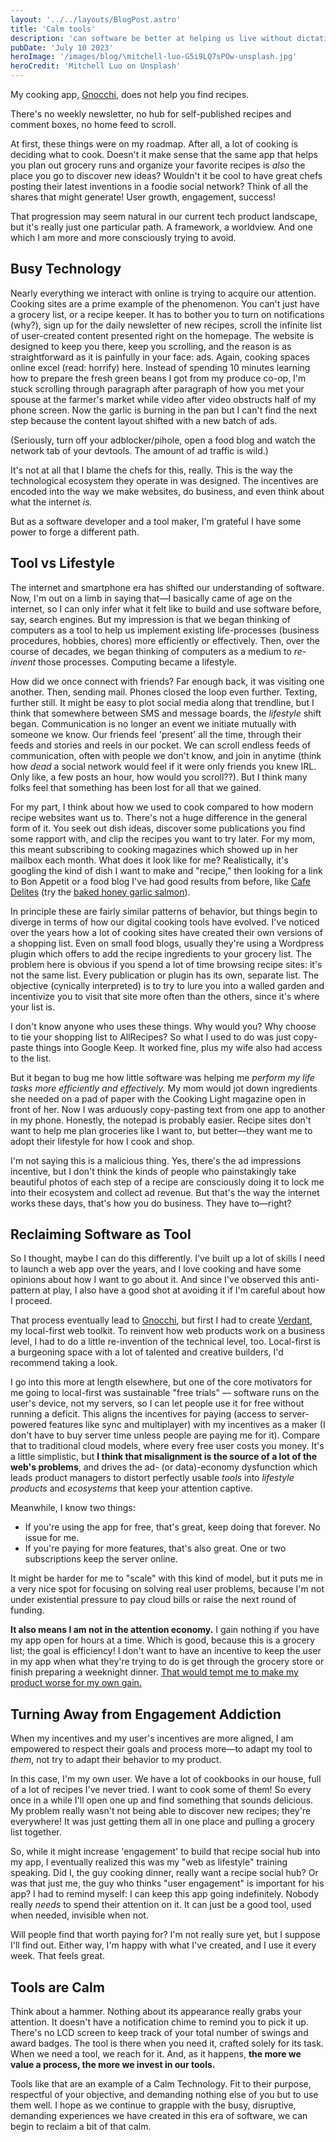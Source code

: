 ```yaml
---
layout: '../../layouts/BlogPost.astro'
title: 'Calm tools'
description: 'can software be better at helping us live without dictating how we do it?'
pubDate: 'July 10 2023'
heroImage: '/images/blog/\mitchell-luo-G5i9LQ7sPOw-unsplash.jpg'
heroCredit: 'Mitchell Luo on Unsplash'
---
```


My cooking app, [Gnocchi](https://gnocchi.club), does not help you find recipes.

There's no weekly newsletter, no hub for self-published recipes and comment boxes, no home feed to scroll.

At first, these things were on my roadmap. After all, a lot of cooking is deciding what to cook. Doesn't it make sense that the same app that helps you plan out grocery runs and organize your favorite recipes is _also_ the place you go to discover new ideas? Wouldn't it be cool to have great chefs posting their latest inventions in a foodie social network? Think of all the shares that might generate! User growth, engagement, success!

That progression may seem natural in our current tech product landscape, but it's really just one particular path. A framework, a worldview. And one which I am more and more consciously trying to avoid.

## Busy Technology

Nearly everything we interact with online is trying to acquire our attention. Cooking sites are a prime example of the phenomenon. You can't just have a grocery list, or a recipe keeper. It has to bother you to turn on notifications (why?), sign up for the daily newsletter of new recipes, scroll the infinite list of user-created content presented right on the homepage. The website is designed to keep you there, keep you scrolling, and the reason is as straightforward as it is painfully in your face: ads. Again, cooking spaces online excel (read: horrify) here. Instead of spending 10 minutes learning how to prepare the fresh green beans I got from my produce co-op, I'm stuck scrolling through paragraph after paragraph of how you met your spouse at the farmer's market while video after video obstructs half of my phone screen. Now the garlic is burning in the pan but I can't find the next step because the content layout shifted with a new batch of ads.

(Seriously, turn off your adblocker/pihole, open a food blog and watch the network tab of your devtools. The amount of ad traffic is wild.)

It's not at all that I blame the chefs for this, really. This is the way the technological ecosystem they operate in was designed. The incentives are encoded into the way we make websites, do business, and even think about what the internet _is._

But as a software developer and a tool maker, I'm grateful I have some power to forge a different path.

## Tool vs Lifestyle

The internet and smartphone era has shifted our understanding of software. Now, I'm out on a limb in saying that—I basically came of age on the internet, so I can only infer what it felt like to build and use software before, say, search engines. But my impression is that we began thinking of computers as a tool to help us implement existing life-processes (business procedures, hobbies, chores) more efficiently or effectively. Then, over the course of decades, we began thinking of computers as a medium to _re-invent_ those processes. Computing became a lifestyle.

How did we once connect with friends? Far enough back, it was visiting one another. Then, sending mail. Phones closed the loop even further. Texting, further still. It might be easy to plot social media along that trendline, but I think that somewhere between SMS and message boards, the _lifestyle_ shift began. Communication is no longer an event we initiate mutually with someone we know. Our friends feel 'present' all the time, through their feeds and stories and reels in our pocket. We can scroll endless feeds of communication, often with people we don't know, and join in anytime (think how _dead_ a social network would feel if it were only friends you knew IRL. Only like, a few posts an hour, how would you scroll??). But I think many folks feel that something has been lost for all that we gained.

For my part, I think about how we used to cook compared to how modern recipe websites want us to. There's not a huge difference in the general form of it. You seek out dish ideas, discover some publications you find some rapport with, and clip the recipes you want to try later. For my mom, this meant subscribing to cooking magazines which showed up in her mailbox each month. What does it look like for me? Realistically, it's googling the kind of dish I want to make and "recipe," then looking for a link to Bon Appetit or a food blog I've had good results from before, like [Cafe Delites](https://cafedelites.com/) (try the [baked honey garlic salmon](https://cafedelites.com/honey-garlic-butter-salmon-in-foil/)).

In principle these are fairly similar patterns of behavior, but things begin to diverge in terms of how our digital cooking tools have evolved. I've noticed over the years how a lot of cooking sites have created their own versions of a shopping list. Even on small food blogs, usually they're using a Wordpress plugin which offers to add the recipe ingredients to your grocery list. The problem here is obvious if you spend a lot of time browsing recipe sites: it's not the same list. Every publication or plugin has its own, separate list. The objective (cynically interpreted) is to try to lure you into a walled garden and incentivize you to visit that site more often than the others, since it's where your list is.

I don't know anyone who uses these things. Why would you? Why choose to tie your shopping list to AllRecipes? So what I used to do was just copy-paste things into Google Keep. It worked fine, plus my wife also had access to the list.

But it began to bug me how little software was helping me _perform my life tasks more efficiently and effectively._ My mom would jot down ingredients she needed on a pad of paper with the Cooking Light magazine open in front of her. Now I was arduously copy-pasting text from one app to another in my phone. Honestly, the notepad is probably easier. Recipe sites don't want to help me plan groceries like I want to, but better—they want me to adopt their lifestyle for how I cook and shop.

I'm not saying this is a malicious thing. Yes, there's the ad impressions incentive, but I don't think the kinds of people who painstakingly take beautiful photos of each step of a recipe are consciously doing it to lock me into their ecosystem and collect ad revenue. But that's the way the internet works these days, that's how you do business. They have to—right?

## Reclaiming Software as Tool

So I thought, maybe I can do this differently. I've built up a lot of skills I need to launch a web app over the years, and I love cooking and have some opinions about how I want to go about it. And since I've observed this anti-pattern at play, I also have a good shot at avoiding it if I'm careful about how I proceed.

That process eventually lead to [Gnocchi](https://gnocchi.club), but first I had to create [Verdant](https://verdant.dev), my local-first web toolkit. To reinvent how web products work on a business level, I had to do a little re-invention of the technical level, too. Local-first is a burgeoning space with a lot of talented and creative builders, I'd recommend taking a look.

I go into this more at length elsewhere, but one of the core motivators for me going to local-first was sustainable "free trials" — software runs on the user's device, not my servers, so I can let people use it for free without running a deficit. This aligns the incentives for paying (access to server-powered features like sync and multiplayer) with my incentives as a maker (I don't have to buy server time unless people are paying me for it). Compare that to traditional cloud models, where every free user costs you money. It's a little simplistic, but **I think that misalignment is the source of a lot of the web's problems**, and drives the ad- (or data)-economy dysfunction which leads product managers to distort perfectly usable _tools_ into _lifestyle products_ and _ecosystems_ that keep your attention captive.

Meanwhile, I know two things:

- If you're using the app for free, that's great, keep doing that forever. No issue for me.
- If you're paying for more features, that's also great. One or two subscriptions keep the server online.

It might be harder for me to "scale" with this kind of model, but it puts me in a very nice spot for focusing on solving real user problems, because I'm not under existential pressure to pay cloud bills or raise the next round of funding.

**It also means I am not in the attention economy.** I gain nothing if you have my app open for hours at a time. Which is good, because this is a grocery list; the goal is efficiency! I don't want to have an incentive to keep the user in my app when what they're trying to do is get through the grocery store or finish preparing a weeknight dinner. [That would tempt me to make my product worse for my own gain.](https://en.wiktionary.org/wiki/enshittification)

## Turning Away from Engagement Addiction

When my incentives and my user's incentives are more aligned, I am empowered to respect their goals and process more—to adapt my tool to _them_, not try to adapt their behavior to my product.

In this case, I'm my own user. We have a lot of cookbooks in our house, full of a lot of recipes I've never tried. I want to cook some of them! So every once in a while I'll open one up and find something that sounds delicious. My problem really wasn't not being able to discover new recipes; they're everywhere! It was just getting them all in one place and pulling a grocery list together.

So, while it might increase 'engagement' to build that recipe social hub into my app, I eventually realized this was my "web as lifestyle" training speaking. Did I, the guy cooking dinner, really want a recipe social hub? Or was that just me, the guy who thinks "user engagement" is important for his app? I had to remind myself: I can keep this app going indefinitely. Nobody really _needs_ to spend their attention on it. It can just be a good tool, used when needed, invisible when not.

Will people find that worth paying for? I'm not really sure yet, but I suppose I'll find out. Either way, I'm happy with what I've created, and I use it every week. That feels great.

## Tools are Calm

Think about a hammer. Nothing about its appearance really grabs your attention. It doesn't have a notification chime to remind you to pick it up. There's no LCD screen to keep track of your total number of swings and award badges. The tool is there when you need it, crafted solely for its task. When we need a tool, we reach for it. And, as it happens, **the more we value a process, the more we invest in our tools.**

Tools like that are an example of a Calm Technology. Fit to their purpose, respectful of your objective, and demanding nothing else of you but to use them well. I hope as we continue to grapple with the busy, disruptive, demanding experiences we have created in this era of software, we can begin to reclaim a bit of that calm.
